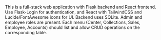 <!-- Use this file to provide workspace-specific custom instructions to Copilot. For more details, visit https://code.visualstudio.com/docs/copilot/copilot-customization#_use-a-githubcopilotinstructionsmd-file -->

This is a full-stack web application with Flask backend and React frontend. Use Flask-Login for authentication, and React with TailwindCSS and Lucide/FontAwesome icons for UI. Backend uses SQLite. Admin and employee roles are present. Each menu (Center, Collections, Sales, Employee, Accounts) should list and allow CRUD operations on the corresponding table.
